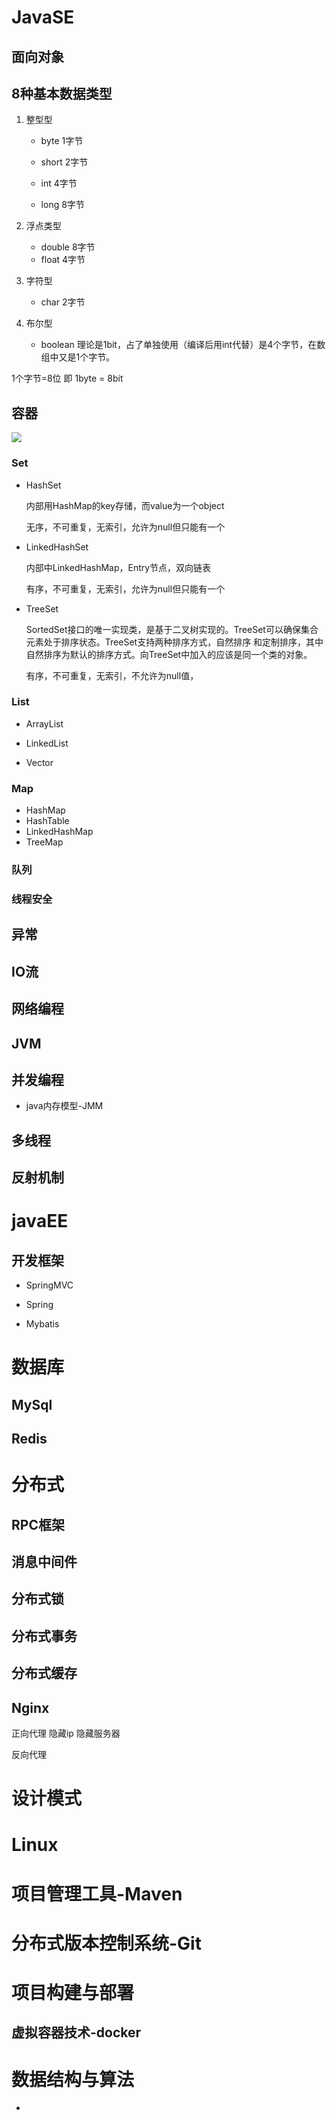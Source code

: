 # JavaSE

## 面向对象

## 8种基本数据类型

1. 整型型

      * byte 1字节

      * short 2字节

      * int 4字节

      * long 8字节
      
2. 浮点类型

      * double 8字节
      * float 4字节
      
3. 字符型

      * char 2字节

4. 布尔型

      * boolean 理论是1bit，占了单独使用（编译后用int代替）是4个字节，在数组中又是1个字节。

1个字节=8位 即 1byte = 8bit

## 容器

![](https://img-blog.csdnimg.cn/20190727183756962.png?x-oss-process=image/watermark,type_ZmFuZ3poZW5naGVpdGk,shadow_10,text_aHR0cHM6Ly9ibG9nLmNzZG4ubmV0L3FxXzM1NzcxMjY2,size_16,color_FFFFFF,t_70)

### Set

* HashSet

  内部用HashMap的key存储，而value为一个object

  无序，不可重复，无索引，允许为null但只能有一个

* LinkedHashSet 

  内部中LinkedHashMap，Entry节点，双向链表

  有序，不可重复，无索引，允许为null但只能有一个

* TreeSet

  SortedSet接口的唯一实现类，是基于二叉树实现的。TreeSet可以确保集合元素处于排序状态。TreeSet支持两种排序方式，自然排序 和定制排序，其中自然排序为默认的排序方式。向TreeSet中加入的应该是同一个类的对象。

  有序，不可重复，无索引，不允许为null值，

### List

* ArrayList

* LinkedList

* Vector

### Map

* HashMap
* HashTable
* LinkedHashMap
* TreeMap

### 队列

### 线程安全

## 异常

## IO流

## 网络编程

## JVM

## 并发编程

* java内存模型-JMM

## 多线程

## 反射机制

# javaEE

## 开发框架

* SpringMVC

* Spring

* Mybatis

# 数据库

## MySql

## Redis

# 分布式

## RPC框架

## 消息中间件

## 分布式锁

## 分布式事务

## 分布式缓存

## Nginx

正向代理 隐藏ip 隐藏服务器

反向代理

# 设计模式

# Linux

# 项目管理工具-Maven

# 分布式版本控制系统-Git

# 项目构建与部署

## 虚拟容器技术-docker

# 数据结构与算法

* 


